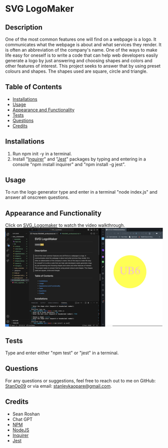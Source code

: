 
  # SVG LogoMaker
  
  ## Description
  One of the most common features one will find on a webpage is a logo. It communicates what the webpage is about and what services they render. It is often an abbreviation of the company's name. One of the ways to make life easy for oneself is to write a code that can help web developers easily generate a logo by just answering and choosing shapes and colors and other features of interest. This project seeks to answer that by using preset colours and shapes. The shapes used are square, circle and triangle.
  
  ## Table of Contents
  - [Installations](#installations)
  - [Usage](#usage)
  - [Appearance and  Functionality](#Appearance&Functionality)
  - [Tests](#tests)
  - [Questions](#questions)
  - [Credits](#Credits)
  
  ## Installations
  1. Run npm init -y in a terminal. 
  2. Install "[Inquirer](https://www.npmjs.com/package/inquirer/v/8.2.4)" and "[Jest](https://jestjs.io/docs/getting-started)" packages by typing and entering in a console "npm install inquirer" and "npm install -g jest". 
  
  ## Usage
  To run the logo generator type and enter in a terminal "node index.js" and answer all onscreen questions.

  ## Appearance and  Functionality
  Click on [SVG_Logomaker](https://watch.screencastify.com/v/yhLES0HbQH4XGFXqf9IP) to watch the video walkthrough.
  ![Onscreen Logo generator](8A125A80-5E28-4CEF-BBD7-E5A0DF0C15AF.jpeg)

  ## Tests
  Type and enter either "npm test" or "jest" in a terminal. 
  
  ## Questions
  For any questions or suggestions, feel free to reach out to me on GitHub: [StanOp09](https://github.com/StanOp09) or via email: stanleykaopare@gmail.com.
  
  ## Credits
  - Sean Roshan
  - Chat GPT
  - [NPM](https://www.npmjs.com/)
  - [NodeJS](https://nodejs.org/en)
  - [Inquirer](https://www.npmjs.com/package/inquirer)
  - [Jest](https://jestjs.io/docs/getting-started)